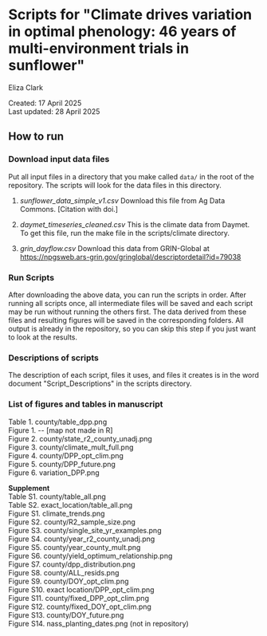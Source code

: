 # Scripts for "Climate drives variation in optimal phenology: 46 years of multi-environment trials in sunflower" 

Eliza Clark

Created: 17 April 2025  
Last updated: 28 April 2025


## How to run

### Download input data files

Put all input files in a directory that you make called `data/` in the root of the repository. The scripts will look for the data files in this directory.

1. *sunflower_data_simple_v1.csv* Download this file from Ag Data Commons. [Citation with doi.]

2. *daymet_timeseries_cleaned.csv* This is the climate data from Daymet. To get this file, run the make file in the scripts/climate directory. 

3. *grin_dayflow.csv* Download this data from  GRIN-Global at https://npgsweb.ars-grin.gov/gringlobal/descriptordetail?id=79038 

### Run Scripts

After downloading the above data, you can run the scripts in order. After running all scripts once, all intermediate files will be saved and each script may be run without running the others first. The data derived from these files and resulting figures will be saved in the corresponding folders. All output is already in the repository, so you can skip this step if you just want to look at the results.

### Descriptions of scripts
The description of each script, files it uses, and files it creates is in the word document "Script_Descriptions" in the scripts directory.

### List of figures and tables in manuscript
Table 1. county/table_dpp.png  
Figure 1. -- [map not made in R]  
Figure 2. county/state_r2_county_unadj.png  
Figure 3. county/climate_mult_full.png  
Figure 4. county/DPP_opt_clim.png  
Figure 5. county/DPP_future.png  
Figure 6. variation_DPP.png  

**Supplement**  
Table S1. county/table_all.png  
Table S2.  exact_location/table_all.png  
Figure S1. climate_trends.png  
Figure S2. county/R2_sample_size.png  
Figure S3. county/single_site_yr_examples.png  
Figure S4. county/year_r2_county_unadj.png  
Figure S5. county/year_county_mult.png  
Figure S6. county/yield_optimum_relationship.png  
Figure S7. county/dpp_distribution.png  
Figure S8. county/ALL_resids.png  
Figure S9. county/DOY_opt_clim.png  
Figure S10.  exact location/DPP_opt_clim.png  
Figure S11. county/fixed_DPP_opt_clim.png  
Figure S12. county/fixed_DOY_opt_clim.png  
Figure S13. county/DOY_future.png  
Figure S14. nass_planting_dates.png (not in repository)  


